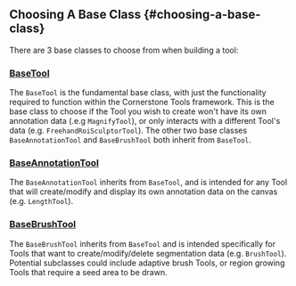 ## Choosing A Base Class {#choosing-a-base-class}

There are 3 base classes to choose from when building a tool:

### [BaseTool](../tool-types/index.md#base-tool)

The `BaseTool` is the fundamental base class, with just the functionality required to function within the Cornerstone Tools framework. This is the base class to choose if the Tool you wish to create won't have its own annotation data (.e.g `MagnifyTool`), or only interacts with a different Tool's data (e.g. `FreehandRoiSculptorTool`). The other two base classes `BaseAnnotationTool` and `BaseBrushTool` both inherit from `BaseTool`.

### [BaseAnnotationTool](../tool-types/index.md#base-annotation-tool)

The `BaseAnnotationTool` inherits from `BaseTool`, and is intended for any Tool that will create/modify and display its own annotation data on the canvas (e.g. `LengthTool`).

### [BaseBrushTool](../tool-types/index.md#base-brush-tool)

The `BaseBrushTool` inherits from `BaseTool` and is intended specifically for Tools that want to create/modify/delete segmentation data (e.g. `BrushTool`). Potential subclasses could include adaptive brush Tools, or region growing Tools that require a seed area to be drawn.
